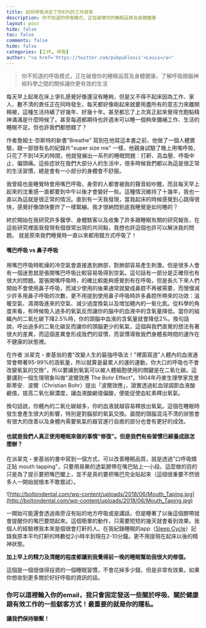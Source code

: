 ```yaml
---
title: 如何呼吸決定了你83%的工作效率
description: 你不知道的呼吸模式，正在破壞你的睡眠品質及身體健康
layout: post
hide: false
toc: false
comments: false
hide: false
categories: [工作, 呼吸] 
author: "<a href='https://twitter.com/pukpuklouis'>Louis</a>"
---
```




> 你不知道的呼吸模式，正在破壞你的睡眠品質及身體健康。了解呼吸跟腦神經科學之間的關係讓你更有效的生活

每天早上起來在床上爭扎感覺好像還沒有睡夠，但是又不得不起床因為工作、家人、數不清的責任正在同時發生，每天都好像剛起來就要用盡所有的意志力來離開棉被，這種生活持續了好幾年、好幾十年。甚至都忘了上次真正起來覺得充飽點精神滿滿是什麼時候了。甚至每週都期待也許週末可以睡一個夠來彌補工作、生活的睡眠不足。但也許我們都想錯了？

作者詹姆士·奈斯特的新書"Breathe" 寫到在他寫這本書之前，他做了一個人體實驗，跟一部很有名的紀錄片"super size me" 一樣，他親身試驗了晚上用嘴呼吸，只花了不到14天的時間，他就發展出一系列的睡眠問題：打鼾、高血壓、呼吸中止、偏頭痛。這些症狀在我們大部分人的生活中，很多時候我們都以為這是很正常的生活習慣，總是會有一小部分的身體會不舒服。

我曾經也是睡覺時會用嘴巴呼吸，身旁的人都會被我的聲音給吵醒。而且每天早上起來的沈重感一直都要到中午以後才會變好一些。這種情況維持了十幾年，我也一直以為這就是很正常的情況。直到有一天我發現，當我起床的時候感覺到心跳得很快，感覺好像頭快要炸了一樣緊繃。我才很納悶到底我睡覺是如何睡的？

終於開始在我研究許多醫學、身體駭客以及收集了許多跟睡眠有關的研究報告，在這些研究裡面我發現有個很常出現的共同點，我想也許這個也許可以解決我的問題。 就是原來我們睡覺時一直以來都用錯方式呼吸了！

#### 嘴巴呼吸 vs 鼻子呼吸

用嘴巴呼吸時乾燥的冷空氣會直接進到肺部，對肺部容易產生刺激。但是很多人會有一個迷思就是張開嘴巴呼吸比較容易吸得到空氣。這句話有一部分是正確但也有很大的問題。當張開嘴呼吸時，的確比較能夠感覺到有在呼吸，但是長久下來人們開始不會使用鼻子呼吸，而減少使用的後果通常就變成鼻腔不再被需要，而慢慢減少許多用鼻子呼吸的次數，更不用提到使用鼻子呼吸時許多鼻腔所帶來的功效：溫暖空氣、濕潤吸進來的空氣、減少過度換氣以及增加體內的一氧化氮。從科學的角度來看，有時候吸入過多的氧氣反而讓你的腦中的血液中的含氧量降低。當你的組織內的二氧化碳下降2.5%時，你的頭腦中血液的含氧量就會降低2%。換句話說，呼出過多的二氧化碳反而讓你的頭腦更少的氧氣，這個與我們直覺的想法有著很大的差異，而這個差異會形成我們的習慣，而習慣導致我們身體長時間的運作在不健康的狀態裡。

在作者 派翠克・麥基翁的書"改變人生的最強呼吸法！"裡面寫道"人體內的血液通常會帶著95-99%的涵氧量，所以就算是最累人的運的運動，你大口的呼吸也不會改變氧氣的交換"，所以要讓到氧氣可以被人體細胞使用的關鍵是在二氧化碳。這要講到一個生理現象叫做"波爾效應 The Bohr Effect"。1904年丹麥生理學家克里斯蒂安．波爾（Christian Bohr）提出「波爾效應」，證實透過紅血球調節血液酸鹼值，提高二氧化碳濃度，讓血液酸鹼值偏酸，便能促使血紅素釋出氧氣。

換句話說，你體內的二氧化碳越多，你的血液就越容易釋放出氧氣。這個在睡眠時發生會產生很大的影響，特別是對腦部的氧氣交換。晨間的頭腦混沌不清的狀態會有很大的改善以及身體內需要氧氣的器官進行自癒的部分也會有更好的成效。

#### 也就是我們人真正使用睡眠來做的事情"修復"。但是我們有些習慣已經養成該怎麼辦？

在派翠克・麥基翁的書中寫到一個方式，可以改善睡眠品質，就是透過"口呼吸矯正貼 mouth tapping"，只要用易撕的透氣膠帶在嘴巴貼上一小段。這麼做的目的只是為了提示要把嘴巴闔上，並不是真的要把嘴巴完全貼起來（這個很重要不然很多人一開始就根本不敢嘗試）。

![http://boltondental.com/wp-content/uploads/2018/06/Mouth_Taping.jpg](http://boltondental.com/wp-content/uploads/2018/06/Mouth_Taping.jpg)

一開始可能還會透過兩旁沒有貼的地方呼吸或是講話，但是睡著了以後這個膠帶就會提醒你的嘴巴要閉起來。這個簡單的動作，只需要短短的幾天就會看到效果。我個人的經驗裡我本來是個很會打鼾的人。在我紀錄睡眠的app（[Sleep Cycle](https://apps.apple.com/tw/app/sleep-cycle-sleep-tracker/id320606217?l=en)）記錄我原本平均打鼾的時數從2小時半到現在2-10分鐘。更不用提現在起床以後的精神狀態。

**加上早上的精力及清醒的程度都讓到我覺得前一晚的睡眠幫助我很大的修復。**

這個是一個很值得投資的一個睡眠習慣，不會花掉多少錢，但是非常有效果。如果你想收到更多關於好好呼吸的資訊的話。

### 你可以這裡輸入你的email，我只會固定發送一些關於呼吸、關於健康跟有效工作的一些駭客方式！最重要的就是你的隱私。

**讓我們保持聯繫！**